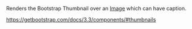 Renders the Bootstrap Thumbnail over an [Image](/docs/controls/bootstrap/Image/{branch}) which can have caption.

<https://getbootstrap.com/docs/3.3/components/#thumbnails>